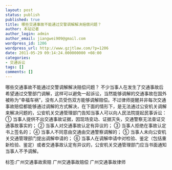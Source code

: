 ```yaml
---
layout: post
status: publish
published: true
title: 哪些交通事故不能通过交警调解解决赔偿问题？
author: 本站记者
author_login: admin
author_email: jiangwei909@gmail.com
wordpress_id: 1206
wordpress_url: http://www.gzjtlaw.com/?p=1206
date: 2011-05-29 09:14:24.000000000 +08:00
categories:
- 交通诉讼
tags: []
comments: []
---
```

哪些交通事故不能通过交警调解解决赔偿问题？ 不少当事人在发生了交通事故后希望通过交警部门调解，这样可以避免一起诉讼，当然能够调解的交通事故在国外被称为&ldquo;幸福车祸&rdquo;，没有人员受伤双方能够调解赔偿。不过律师提醒并非每次交通事故赔偿都能够通过调解的方式解决，在下面的情形下，是无法通过公安机关调解来解决问题的，公安机关交通管理部门告知当事人可以向人民法院提起民事诉讼： ① 当事人提供不出交通事故证据，因现场变动、证据灭失，交通警察无法查证交通事故事实的； ② 当事人对交通事故认定有异议的； ③ 当事人拒绝在事故认定书上签名的； ④ 当事人不同意由交通由交通警察调解的； ⑤ 当事人未向公安机关交通管理部门提出调解申请的； ⑥ 当事人在调解申请中对检验、鉴定（包括重新检验、鉴定）或者交通事故认定有异议的，公安机关交通管理部门应当书面通知当事人不予调解。标签:广州交通事故索赔 广州交通事故赔偿 广州交通事故律师
